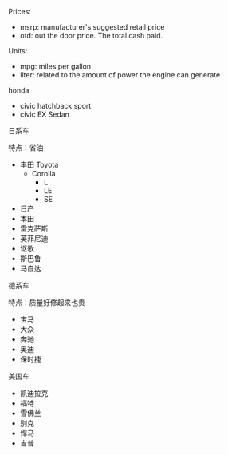 Prices: 

- msrp: manufacturer's suggested retail price
- otd: out the door price. The total cash paid.

Units: 

- mpg: miles per gallon
- liter: related to the amount of power the engine can generate

honda

- civic hatchback sport
- civic EX Sedan


日系车

特点：省油

- 丰田 Toyota
  - Corolla
    - L 
    - LE
    - SE
- 日产
- 本田
- 雷克萨斯
- 英菲尼迪
- 讴歌
- 斯巴鲁
- 马自达

德系车

特点：质量好修起来也贵

- 宝马
- 大众
- 奔驰
- 奥迪
- 保时捷

美国车

- 凯迪拉克
- 福特
- 雪佛兰
- 别克
- 悍马
- 吉普
